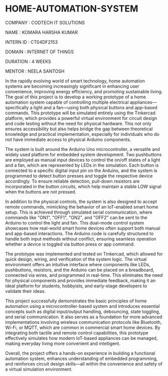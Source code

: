 # HOME-AUTOMATION-SYSTEM

COMPANY : CODTECH IT SOLUTIONS

NAME : KOMARA HARSHA KUMAR

INTERN ID : CT04DF2153

DOMAIN : INTERNET OF THINGS

DURATION : 4 WEEKS

MENTOR : NEELA SANTOSH

In the rapidly evolving world of smart technology, home automation systems are becoming increasingly significant in enhancing user convenience, improving energy efficiency, and promoting sustainable living. The goal of this project is to develop a working prototype of a home automation system capable of controlling multiple electrical appliances—specifically a light and a fan—using both physical buttons and app-based commands. This prototype will be simulated entirely using the Tinkercad platform, which provides a powerful virtual environment for circuit design and code testing without the need for physical hardware. This not only ensures accessibility but also helps bridge the gap between theoretical knowledge and practical implementation, especially for individuals who do not have immediate access to physical Arduino components.

The system is built around the Arduino Uno microcontroller, a versatile and widely used platform for embedded system development. Two pushbuttons are employed as manual input devices to control the on/off states of a light and a fan, which are represented by LEDs in the simulation. Each button is connected to a specific digital input pin on the Arduino, and the system is programmed to detect button presses and toggle the respective device accordingly. To ensure reliable detection, pull-down resistors are incorporated in the button circuits, which help maintain a stable LOW signal when the buttons are not pressed.

In addition to the physical controls, the system is also designed to accept remote commands, mimicking the behavior of an IoT-enabled smart home setup. This is achieved through simulated serial communication, where commands like "ON1", "OFF1", "ON2", and "OFF2" can be sent to the Arduino to control the light and fan. This dual-mode control system showcases how real-world smart home devices often support both manual and app-based interactions. The Arduino code is carefully structured to handle both input methods without conflict, ensuring seamless operation whether a device is toggled via button press or app command.

The prototype was implemented and tested on Tinkercad, which allowed for quick design, wiring, and verification of the system logic. The virtual environment offers an intuitive interface where components like LEDs, pushbuttons, resistors, and the Arduino can be placed on a breadboard, connected via wires, and programmed in real-time. This eliminates the need for physical components and provides immediate feedback, making it an ideal platform for students, hobbyists, and early-stage developers to validate their ideas.

This project successfully demonstrates the basic principles of home automation using a microcontroller-based system and introduces essential concepts such as digital input/output handling, debouncing, state toggling, and serial communication. It also serves as a foundation for more advanced implementations involving wireless communication protocols like Bluetooth, Wi-Fi, or MQTT, which are common in commercial smart home devices. By integrating both tactile and remote control capabilities, this prototype effectively simulates how modern IoT-based appliances can be managed, making everyday living more convenient and intelligent.

Overall, the project offers a hands-on experience in building a functional automation system, enhances understanding of embedded programming, and reinforces circuit design skills—all within the convenience and safety of a virtual simulation environment.

